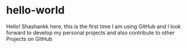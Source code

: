 # hello-world
Hello!
Shashankk here, this is the first time I am using GitHub and I look forward to develop my personal projects and also contribute to other Projects on GitHub
